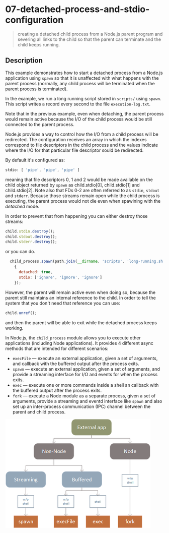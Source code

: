 # 07-detached-process-and-stdio-configuration

> creating a detached child process from a Node.js parent program and severing all links to the child so that the parent can terminate and the child keeps running.

## Description

This example demonstrates how to start a detached process from a Node.js application using `spawn` so that it is unaffected with what happens with the parent process (normally, any child process will be terminated when the parent process is terminated).

In the example, we run a long running script stored in `scripts/` using `spawn`. This script writes a record every second to the file `execution-log.txt`.

Note that in the previous example, even when detaching, the parent process would remain active because the I/O of the child process would be still connected to the parent process. 

Node.js provides a way to control how the I/O from a child process will be redirected. The configuration receives an array in which the indexes correspond to file descriptors in the child process and the values indicate where the I/O for that particular file descriptor sould be redirected.

By default it's configured as:
```javascript
stdio: [ 'pipe', 'pipe', 'pipe' ]
```

meaning that file descriptors 0, 1 and 2 would be made available on the child object returned by `spawn` as child.stdio[0], child.stdio[1] and child.stdio[2]. Note also that FDs 0-2 are often referred to as `stdin`, `stdout` and `stderr`. Because those streams remain open while the child process is executing, the parent process would not die even when spawining with the *detached* mode.

In order to prevent that from happening you can either destroy those streams:
```javascript
child.stdin.destroy();
child.stdout.destroy();
child.stderr.destroy();
```

or you can do.

```javascript
  child_process.spawn(path.join(__dirname, 'scripts', 'long-running.sh'), [], 
    { 
      detached: true,
      stdio: ['ignore', 'ignore', 'ignore']
    });
```

However, the parent will remain active even when doing so, because the parent still maintains an internal reference to the child. In order to tell the system that you don't need that reference you can use:
```javascript
child.unref();
```

and then the parent will be able to exit while the detached process keeps working.

In Node.js, the `child_process` module allows you to execute other applications (including Node applications).
It provides 4 different async methods that are intended for different scenarios:
+ `execFile` &mdash; execute an external application, given a set of arguments, and callback with the buffered output after the process exits.
+ `spawn` &mdash; execute an external application, given a set of arguments, and provide a streaming interface for I/O and events for when the process exits.
+ `exec` &mdash; execute one or more commands inside a shell an callback with the buffered output after the process exits.
+ `fork` &mdash; execute a Node module as a separate process, given a set of arguments, provide a streaming and eventd interface like `spawn` and also set up an inter-process communication (IPC) channel between the parent and child process.

![child_process methods diagram](./child_process.png)